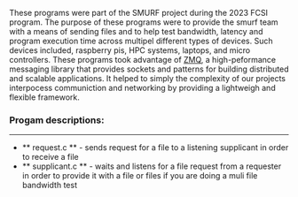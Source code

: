 These programs were part of the SMURF project during the 2023 FCSI program.
The purpose of these programs were to provide the smurf team with a means of 
sending files and to help test bandwidth, latency and program execution time
across multipel different types of devices. Such devices included, raspberry pis,
HPC systems, laptops, and micro controllers. These programs took advantage of [ZMQ](https://zeromq.org/),
a high-peformance messaging library that provides sockets and patterns for building
distributed and scalable applications. It helped to simply the complexity of our projects
interpocess communiction and networking by providing a lightweigh and flexible framework.

### Progam descriptions:
---
+ ** request.c ** - sends request for a file to a listening supplicant in order to receive a file
+ ** supplicant.c ** - waits and listens for a file request from a requester in order to provide it with a file or files
 if you are doing a muli file bandwidth test

